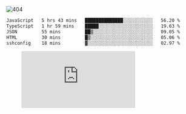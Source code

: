 ![404](https://user-images.githubusercontent.com/378023/89412096-6f759d80-d761-11ea-8c57-84b30ef3f2b1.png)

<!--START_SECTION:waka-->

```txt
JavaScript   5 hrs 43 mins   ██████████████░░░░░░░░░░░   56.20 %
TypeScript   1 hr 59 mins    █████░░░░░░░░░░░░░░░░░░░░   19.63 %
JSON         55 mins         ██▒░░░░░░░░░░░░░░░░░░░░░░   09.05 %
HTML         30 mins         █▒░░░░░░░░░░░░░░░░░░░░░░░   05.06 %
sshconfig    18 mins         ▓░░░░░░░░░░░░░░░░░░░░░░░░   02.97 %
```

<!--END_SECTION:waka-->
<figure><embed src="https://wakatime.com/share/@018b853e-267a-435d-a858-33e2b098b9d7/f3c3aa68-553a-4373-a9f9-2d456f62f780.svg"></embed></figure>
